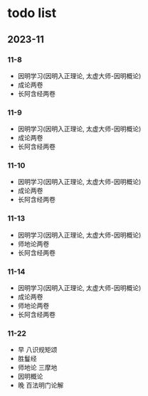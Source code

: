 # todo list

## 2023-11

### 11-8
- 因明学习(因明入正理论, 太虚大师-因明概论)
- 成论两卷
- 长阿含经两卷

### 11-9
- 因明学习(因明入正理论, 太虚大师-因明概论)
- 成论两卷
- 长阿含经两卷

### 11-10
- 因明学习(因明入正理论, 太虚大师-因明概论)
- 成论两卷
- 长阿含经两卷

### 11-13
- 因明学习(因明入正理论, 太虚大师-因明概论)
- 师地论两卷
- 长阿含经两卷

### 11-14
- 因明学习(因明入正理论, 太虚大师-因明概论)
- 成论两卷
- 师地论两卷
- 长阿含经两卷

### 11-22
- 早 八识规矩颂
- 胜鬘经
- 师地论 三摩地
- 因明概论
- 晚 百法明门论解
